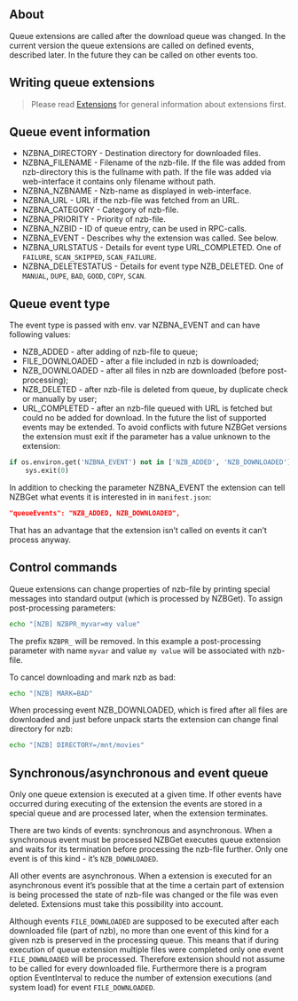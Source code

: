 ## About 
Queue extensions are called after the download queue was changed. 
In the current version the queue extensions are called on defined events, described later. 
In the future they can be called on other events too.

## Writing queue extensions

> Please read [Extensions](EXTENSIONS.md) for general information about extensions first.

## Queue event information

 - NZBNA_DIRECTORY - Destination directory for downloaded files.
 - NZBNA_FILENAME - Filename of the nzb-file. If the file was added from nzb-directory this is the fullname with path. 
 If the file was added via web-interface it contains only filename without path.
 - NZBNA_NZBNAME - Nzb-name as displayed in web-interface.
 - NZBNA_URL - URL if the nzb-file was fetched from an URL.
 - NZBNA_CATEGORY - Category of nzb-file.
 - NZBNA_PRIORITY - Priority of nzb-file.
 - NZBNA_NZBID - ID of queue entry, can be used in RPC-calls.
 - NZBNA_EVENT - Describes why the extension was called. See below.
 - NZBNA_URLSTATUS - Details for event type URL_COMPLETED. One of `FAILURE`, `SCAN_SKIPPED`, `SCAN_FAILURE`.
 - NZBNA_DELETESTATUS - Details for event type NZB_DELETED. One of `MANUAL`, `DUPE`, `BAD`, `GOOD`, `COPY`, `SCAN`.

## Queue event type

The event type is passed with env. var NZBNA_EVENT and can have following values:
 - NZB_ADDED - after adding of nzb-file to queue;
 - FILE_DOWNLOADED - after a file included in nzb is downloaded;
 - NZB_DOWNLOADED - after all files in nzb are downloaded (before post-processing);
 - NZB_DELETED - after nzb-file is deleted from queue, by duplicate check or manually by user;
 - URL_COMPLETED - after an nzb-file queued with URL is fetched but could no be added for download.
In the future the list of supported events may be extended. To avoid conflicts with future NZBGet versions the extension 
must exit if the parameter has a value unknown to the extension:
```python
if os.environ.get('NZBNA_EVENT') not in ['NZB_ADDED', 'NZB_DOWNLOADED']:
    sys.exit(0)
```

In addition to checking the parameter NZBNA_EVENT the extension can tell NZBGet what events it is interested in in `manifest.json`:
```json
"queueEvents": "NZB_ADDED, NZB_DOWNLOADED",
```
That has an advantage that the extension isn’t called on events it can’t process anyway.

## Control commands

Queue extensions can change properties of nzb-file by printing special messages into standard output (which is processed by NZBGet).
To assign post-processing parameters:
```sh
echo "[NZB] NZBPR_myvar=my value"
```

The prefix `NZBPR_` will be removed. In this example a post-processing parameter 
with name `myvar` and value `my value` will be associated with nzb-file.

To cancel downloading and mark nzb as bad:
```sh
echo "[NZB] MARK=BAD"
```
When processing event NZB_DOWNLOADED, which is fired after all files are downloaded and 
just before unpack starts the extension can change final directory for nzb:
```sh
echo "[NZB] DIRECTORY=/mnt/movies"
```

## Synchronous/asynchronous and event queue

Only one queue extension is executed at a given time. If other events have occurred during executing of the 
extension the events are stored in a special queue and are processed later, when the extension terminates.

There are two kinds of events: synchronous and asynchronous. When a synchronous event must be processed NZBGet executes 
queue extension and waits for its termination before processing the nzb-file further. 
Only one event is of this kind - it’s `NZB_DOWNLOADED`.

All other events are asynchronous. When a extension is executed for an asynchronous event 
it’s possible that at the time a certain part of extension is being processed the state of 
nzb-file was changed or the file was even deleted. 
Extensions must take this possibility into account.

Although events `FILE_DOWNLOADED` are supposed to be executed after each downloaded file (part of nzb), 
no more than one event of this kind for a given nzb is preserved in the processing queue. 
This means that if during execution of queue extension multiple files were completed only one event `FILE_DOWNLOADED` 
will be processed. Therefore extension should not assume to be called for every downloaded file. 
Furthermore there is a program option EventInterval to reduce 
the number of extension executions (and system load) for event `FILE_DOWNLOADED`.
